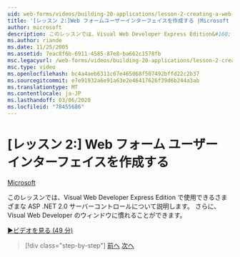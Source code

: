 ```yaml
---
uid: web-forms/videos/building-20-applications/lesson-2-creating-a-web-forms-user-interface
title: '[レッスン 2:]Web フォームユーザーインターフェイスを作成する |Microsoft Docs'
author: microsoft
description: このレッスンでは、Visual Web Developer Express Edition&#160;で使用できるさまざまな ASP.NET 2.0 サーバーコントロールについて説明します。 さらに、最初に...
ms.author: riande
ms.date: 11/25/2005
ms.assetid: 7eac8f6b-6911-4585-87e8-ba662c1578fb
msc.legacyurl: /web-forms/videos/building-20-applications/lesson-2-creating-a-web-forms-user-interface
msc.type: video
ms.openlocfilehash: bc4a4aeb6311c67e465068f507492bffd22c2b37
ms.sourcegitcommit: e7e91932a6e91a63e2e46417626f39d6b244a3ab
ms.translationtype: MT
ms.contentlocale: ja-JP
ms.lasthandoff: 03/06/2020
ms.locfileid: "78455686"
---
```

# <a name="lesson-2-creating-a-web-forms-user-interface"></a>[レッスン 2:] Web フォーム ユーザー インターフェイスを作成する

[Microsoft](https://github.com/microsoft)

このレッスンでは、Visual Web Developer Express Edition で使用できるさまざまな ASP .NET 2.0 サーバーコントロールについて説明します。 さらに、Visual Web Developer のウィンドウに慣れることができます。

[&#9654;ビデオを見る (49 分)](https://channel9.msdn.com/Blogs/ASP-NET-Site-Videos/lesson-2-creating-a-web-forms-user-interface)

> [!div class="step-by-step"]
> [前へ](lesson-1-getting-started-with-visual-web-developer-express.md)
> [次へ](lesson-3-understanding-more-about-events-and-postback.md)
